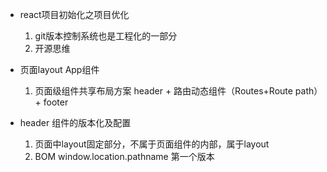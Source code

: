 - react项目初始化之项目优化
    1. git版本控制系统也是工程化的一部分
    2. 开源思维

- 页面layout
    App组件
    1. 页面级组件共享布局方案
        header + 路由动态组件（Routes+Route path）+ footer

- header 组件的版本化及配置
    1. 页面中layout固定部分，不属于页面组件的内部，属于layout
    2. BOM window.location.pathname 第一个版本


